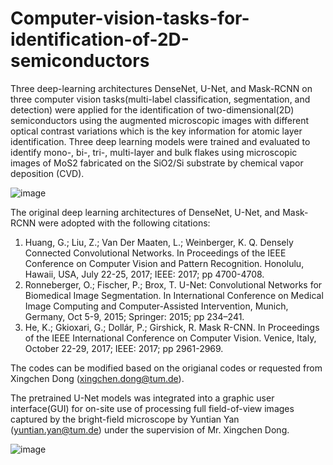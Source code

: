 # Computer-vision-tasks-for-identification-of-2D-semiconductors
Three deep-learning architectures DenseNet, U-Net, and Mask-RCNN on three computer vision tasks(multi-label classification, segmentation, and detection) were applied for the identification of two-dimensional(2D) semiconductors using the augmented microscopic images with different optical contrast variations which is the key information for atomic layer identification. Three deep learning models were trained and evaluated to identify mono-, bi-, tri-, multi-layer and bulk flakes using microscopic images of MoS2 fabricated on the SiO2/Si substrate by chemical vapor deposition (CVD). 

![image](https://github.com/TUM-XING/Computer-vision-tasks-for-identification-of-2D-semiconductors-/blob/main/Fig1.png)

The original deep learning architectures of DenseNet, U-Net, and Mask-RCNN were adopted with the following citations:
1. Huang, G.; Liu, Z.; Van Der Maaten, L.; Weinberger, K. Q. Densely Connected Convolutional Networks. In Proceedings of the IEEE Conference on Computer Vision and Pattern Recognition. Honolulu, Hawaii, USA, July 22-25, 2017; IEEE: 2017; pp 4700-4708. 
2. Ronneberger, O.; Fischer, P.; Brox, T. U-Net: Convolutional Networks for Biomedical Image Segmentation. In International Conference on Medical Image Computing and Computer-Assisted Intervention, Munich, Germany, Oct 5-9, 2015; Springer: 2015; pp 234–241.
3. He, K.; Gkioxari, G.; Dollár, P.; Girshick, R. Mask R-CNN. In Proceedings of the IEEE International Conference on Computer Vision. Venice, Italy, October 22-29, 2017; IEEE: 2017; pp 2961-2969.

The codes can be modified based on the origianal codes or requested from Xingchen Dong (xingchen.dong@tum.de).

The pretrained U-Net models was integrated into a graphic user interface(GUI) for on-site use of processing full field-of-view images captured by the bright-field microscope by Yuntian Yan (yuntian.yan@tum.de) under the supervision of Mr. Xingchen Dong. 

![image](https://github.com/TUM-XING/Computer-vision-tasks-for-identification-of-2D-semiconductors-/blob/main/Fig2.jpg)

